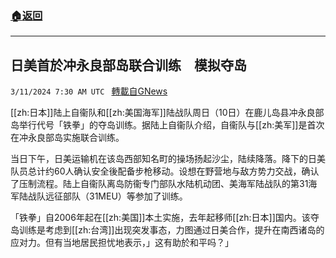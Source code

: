 ###  [:house:返回](README.md)
---


## 日美首於冲永良部岛联合训练　模拟夺岛
`3/11/2024 7:30 AM UTC ` [轉載自GNews](https://gnews.org/articles/2383565)

[[zh:日本]]陆上自衞队和[[zh:美国海军]]陆战队周日（10日）在鹿儿岛县冲永良部岛举行代号「铁拳」的夺岛训练。据陆上自衞队介绍，自衞队与[[zh:美军]]是首次在冲永良部岛实施联合训练。

当日下午，日美运输机在该岛西部知名町的操场扬起沙尘，陆续降落。降下的日美队员总计约60人确认安全後配备步枪移动。设想在野营地与敌方势力交战，确认了压制流程。陆上自衞队离岛防衞专门部队水陆机动团、美海军陆战队的第31海军陆战队远征部队（31MEU）等参加了训练。

「铁拳」自2006年起在[[zh:美国]]本土实施，去年起移师[[zh:日本]]国内。该夺岛训练是考虑到[[zh:台湾]]出现突发事态，力图通过日美合作，提升在南西诸岛的应对力。但有当地居民担忧地表示，」这有助於和平吗？」
